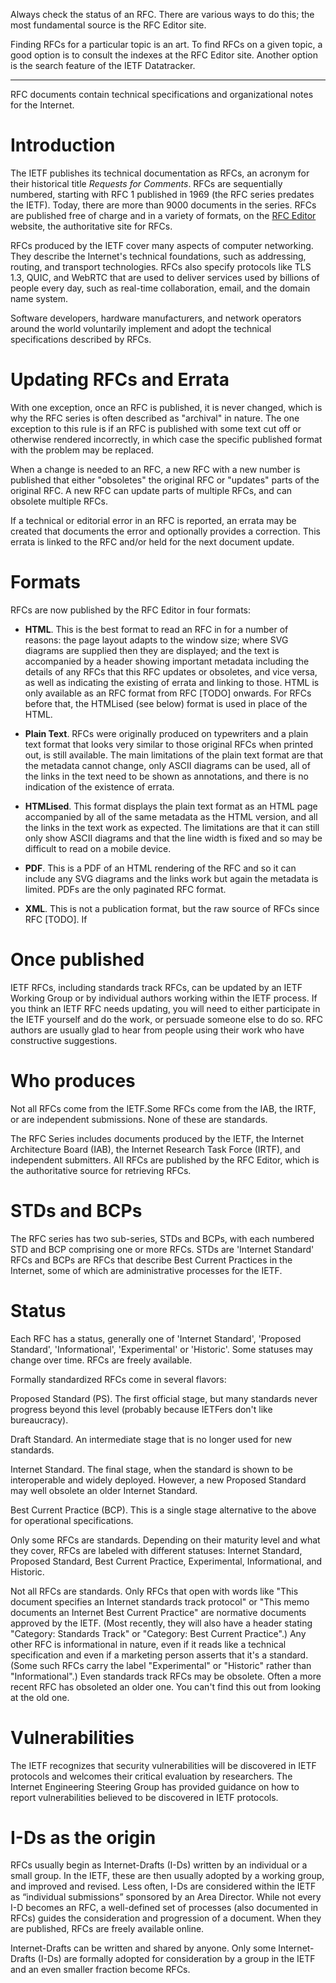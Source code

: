 Always check the status of an RFC. There are various ways to do this; the most fundamental source is the RFC Editor site.



Finding RFCs for a particular topic is an art. To find RFCs on a given topic, a good option is to consult the indexes at the RFC Editor site. Another option is the search feature of the IETF Datatracker.

--------

RFC documents contain technical specifications and organizational notes for the Internet.


# Introduction
The IETF publishes its technical documentation as RFCs, an acronym for their historical title *Requests for Comments*. RFCs are sequentially numbered, starting with RFC 1 published in 1969 (the RFC series predates the IETF).  Today, there are more than 9000 documents in the series.  RFCs are published free of charge and in a variety of formats, on the [RFC Editor](https://www.rfc-editor.org) website, the authoritative site for RFCs.  

RFCs produced by the IETF cover many aspects of computer networking. They describe the Internet's technical foundations, such as addressing, routing, and transport technologies. RFCs also specify protocols like TLS 1.3, QUIC, and WebRTC that are used to deliver services used by billions of people every day, such as real-time collaboration, email, and the domain name system.

Software developers, hardware manufacturers, and network operators around the world voluntarily implement and adopt the technical specifications described by RFCs.


# Updating RFCs and Errata
With one exception, once an RFC is published, it is never changed, which is why the RFC series is often described as "archival" in nature. The one exception to this rule is if an RFC is published with some text cut off or otherwise rendered incorrectly, in which case the specific published format with the problem may be replaced.

When a change is needed to an RFC, a new RFC with a new number is published that either "obsoletes" the original RFC or "updates" parts of the original RFC. A new RFC can update parts of multiple RFCs, and can obsolete multiple RFCs.  

If a technical or editorial error in an RFC is reported, an errata may be created that documents the error and optionally provides a correction. This errata is linked to the RFC and/or held for the next document update.

# Formats
RFCs are now published by the RFC Editor in four formats:

* **HTML**.  This is the best format to read an RFC in for a number of reasons: the page layout adapts to the window size; where SVG diagrams are supplied then they are displayed; and the text is accompanied by a header showing important metadata including the details of any RFCs that this RFC updates or obsoletes, and vice versa, as well as indicating the existing of errata and linking to those.  HTML is only available as an RFC format from RFC [TODO] onwards.  For RFCs before that, the HTMLised (see below) format is used in place of the HTML. 

* **Plain Text**.  RFCs were originally produced on typewriters and a plain text format that looks very similar to those original RFCs when printed out, is still available. The main limitations of the plain text format are that the metadata cannot change, only ASCII diagrams can be used, all of the links in the text need to be shown as annotations, and there is no indication of the existence of errata.

* **HTMLised**.  This format displays the plain text format as an HTML page accompanied by all of the same metadata as the HTML version, and all the links in the text work as expected.  The limitations are that it can still only show ASCII diagrams and that the line width is fixed and so may be difficult to read on a mobile device.

* **PDF**.  This is a PDF of an HTML rendering of the RFC and so it can include any SVG diagrams and the links work but again the metadata is limited.  PDFs are the only paginated RFC format.

* **XML**.  This is not a publication format, but the raw source of RFCs since RFC [TODO]. If


# Once published



IETF RFCs, including standards track RFCs, can be updated by an IETF Working Group or by individual authors working within the IETF process. If you think an IETF RFC needs updating, you will need to either participate in the IETF yourself and do the work, or persuade someone else to do so. RFC authors are usually glad to hear from people using their work who have constructive suggestions.

# Who produces
Not all RFCs come from the IETF.Some RFCs come from the IAB, the IRTF, or are independent submissions. None of these are standards.



The RFC Series includes documents produced by the IETF, the Internet Architecture Board (IAB), the Internet Research Task Force (IRTF), and independent submitters. All RFCs are published by the RFC Editor, which is the authoritative source for retrieving RFCs.



# STDs and BCPs

The RFC series has two sub-series, STDs and BCPs, with each numbered STD and BCP comprising one or more RFCs. STDs are 'Internet Standard' RFCs and BCPs are RFCs that describe Best Current Practices in the Internet, some of which are administrative processes for the IETF.

# Status
Each RFC has a status, generally one of 'Internet Standard', 'Proposed Standard', 'Informational', 'Experimental' or 'Historic'. Some statuses may change over time. RFCs are freely available.

Formally standardized RFCs come in several flavors:

 Proposed Standard (PS). The first official stage, but many standards never progress beyond this level (probably because IETFers don't like bureaucracy). 

 Draft Standard. An intermediate stage that is no longer used for new standards. 

 Internet Standard. The final stage, when the standard is shown to be interoperable and widely deployed. However, a new Proposed Standard may well obsolete an older Internet Standard. 

Best Current Practice (BCP). This is a single stage alternative to the above for operational specifications. 

Only some RFCs are standards. Depending on their maturity level and what they cover, RFCs are labeled with different statuses: Internet Standard, Proposed Standard, Best Current Practice, Experimental, Informational, and Historic.

Not all RFCs are standards. Only RFCs that open with words like "This document specifies an Internet standards track protocol" or "This memo documents an Internet Best Current Practice" are normative documents approved by the IETF. (Most recently, they will also have a header stating "Category: Standards Track" or "Category: Best Current Practice".) Any other RFC is informational in nature, even if it reads like a technical specification and even if a marketing person asserts that it's a standard. (Some such RFCs carry the label "Experimental" or "Historic" rather than "Informational".)
Even standards track RFCs may be obsolete. Often a more recent RFC has obsoleted an older one. You can't find this out from looking at the old one.


# Vulnerabilities
The IETF recognizes that security vulnerabilities will be discovered in IETF protocols and welcomes their critical evaluation by researchers. The Internet Engineering Steering Group has provided guidance on how to report vulnerabilities believed to be discovered in IETF protocols.

# I-Ds as the origin


RFCs usually begin as Internet-Drafts (I-Ds) written by an individual or a small group. In the IETF, these are then usually adopted by a working group, and improved and revised. Less often, I-Ds are considered within the IETF as “individual submissions” sponsored by an Area Director. While not every I-D becomes an RFC, a well-defined set of processes (also documented in RFCs) guides the consideration and progression of a document. When they are published, RFCs are freely available online. 

Internet-Drafts can be written and shared by anyone. Only some Internet-Drafts (I-Ds) are formally adopted for consideration by a group in the IETF and an even smaller fraction become RFCs.

